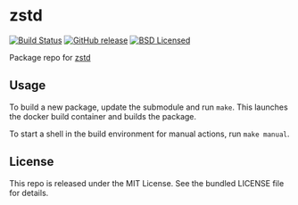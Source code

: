 zstd
==========

[![Build Status](https://img.shields.io/circleci/project/amylum/zstd/master.svg)](https://circleci.com/gh/amylum/zstd)
[![GitHub release](https://img.shields.io/github/release/amylum/zstd.svg)](https://github.com/amylum/zstd/releases)
[![BSD Licensed](https://img.shields.io/badge/license-BSD-green.svg)](https://tldrlegal.com/license/bsd-3-clause-license-(revised))

Package repo for [zstd](https://facebook.github.io/zstd/)

## Usage

To build a new package, update the submodule and run `make`. This launches the docker build container and builds the package.

To start a shell in the build environment for manual actions, run `make manual`.

## License

This repo is released under the MIT License. See the bundled LICENSE file for details.


